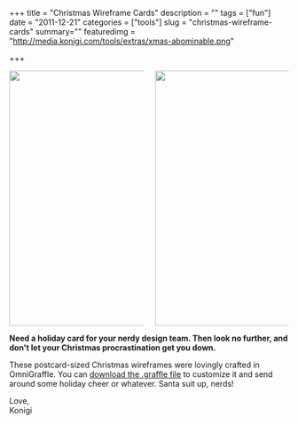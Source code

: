 +++
title = "Christmas Wireframe Cards"
description = ""
tags = ["fun"]
date = "2011-12-21"
categories = ["tools"]
slug = "christmas-wireframe-cards"
summary=""
featuredimg = "http://media.konigi.com/tools/extras/xmas-abominable.png"

+++



<div class="columns">
  <div class="column">
    <div class="screenshot center"><img src="http://media.konigi.com/tools/extras/xmas-abominable.png" style="width: 460px;" /></div>
  </div>
  <div class="column">
    <div class="screenshot center"><img src="http://media.konigi.com/tools/extras/xmas-rudolph.png" style="width: 460px;" /></div>
  </div>
</div>

<p><strong class="dek">Need a holiday card for your nerdy design team. Then look no further, and don't let your Christmas procrastination get you down.</strong></p>
<p>These postcard-sized Christmas wireframes were lovingly crafted in OmniGraffle. You can <a href="http://media.konigi.com/tools/extras/xmas.graffle.zip">download the .graffle file</a> to customize it and send around some holiday cheer or whatever. Santa suit up, nerds! </p>

<p>Love,<br />
Konigi</p>
